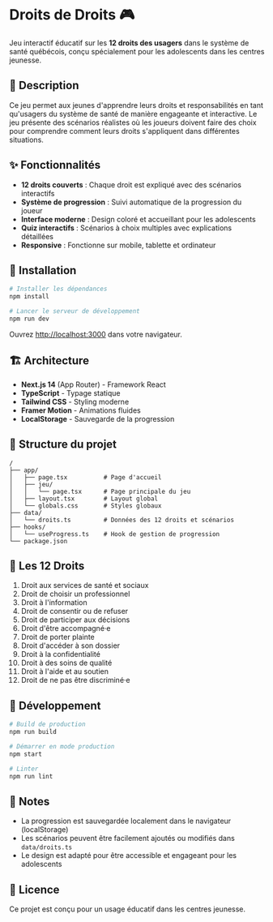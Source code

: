 # Droits de Droits 🎮

Jeu interactif éducatif sur les **12 droits des usagers** dans le système de santé québécois, conçu spécialement pour les adolescents dans les centres jeunesse.

## 📖 Description

Ce jeu permet aux jeunes d'apprendre leurs droits et responsabilités en tant qu'usagers du système de santé de manière engageante et interactive. Le jeu présente des scénarios réalistes où les joueurs doivent faire des choix pour comprendre comment leurs droits s'appliquent dans différentes situations.

## ✨ Fonctionnalités

- **12 droits couverts** : Chaque droit est expliqué avec des scénarios interactifs
- **Système de progression** : Suivi automatique de la progression du joueur
- **Interface moderne** : Design coloré et accueillant pour les adolescents
- **Quiz interactifs** : Scénarios à choix multiples avec explications détaillées
- **Responsive** : Fonctionne sur mobile, tablette et ordinateur

## 🚀 Installation

```bash
# Installer les dépendances
npm install

# Lancer le serveur de développement
npm run dev
```

Ouvrez [http://localhost:3000](http://localhost:3000) dans votre navigateur.

## 🏗️ Architecture

- **Next.js 14** (App Router) - Framework React
- **TypeScript** - Typage statique
- **Tailwind CSS** - Styling moderne
- **Framer Motion** - Animations fluides
- **LocalStorage** - Sauvegarde de la progression

## 📁 Structure du projet

```
/
├── app/
│   ├── page.tsx          # Page d'accueil
│   ├── jeu/
│   │   └── page.tsx      # Page principale du jeu
│   ├── layout.tsx        # Layout global
│   └── globals.css       # Styles globaux
├── data/
│   └── droits.ts         # Données des 12 droits et scénarios
├── hooks/
│   └── useProgress.ts    # Hook de gestion de progression
└── package.json
```

## 🎯 Les 12 Droits

1. Droit aux services de santé et sociaux
2. Droit de choisir un professionnel
3. Droit à l'information
4. Droit de consentir ou de refuser
5. Droit de participer aux décisions
6. Droit d'être accompagné·e
7. Droit de porter plainte
8. Droit d'accéder à son dossier
9. Droit à la confidentialité
10. Droit à des soins de qualité
11. Droit à l'aide et au soutien
12. Droit de ne pas être discriminé·e

## 🔧 Développement

```bash
# Build de production
npm run build

# Démarrer en mode production
npm start

# Linter
npm run lint
```

## 📝 Notes

- La progression est sauvegardée localement dans le navigateur (localStorage)
- Les scénarios peuvent être facilement ajoutés ou modifiés dans `data/droits.ts`
- Le design est adapté pour être accessible et engageant pour les adolescents

## 📄 Licence

Ce projet est conçu pour un usage éducatif dans les centres jeunesse.
